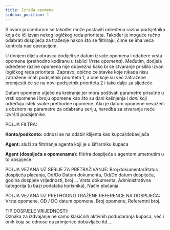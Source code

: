 ```yaml
---
title: Izrada opomena
sidebar_position: 1
---
```



S ovom procedurom se također može postaviti određena razina podsjetnika koja će ići izvan nekog logičkog reda prioriteta. Također je moguće ručno odabrati dospijeća za traženje nakon što se filtriraju, čime se ima veća kontrola nad operacijom.


U donjem dijelu obrasca dodijeli se datum izrade opomena i odabere vrsta opomene (prethodno kodiranu u tablici *Vrste opomena*). Međutim, dodjela određene razine opomena nije obavezna kako bi se stvaranje prisililo izvan logičkog reda prioriteta. Zapravo, obično će stavke koje nikada nisu zatražene imati podsjetnik prioriteta 1, a one koje su već zatražene premjestit će se na novi podsjetnik prioriteta 2 i tako dalje za sljedeće.

Datum opomene utječe na kreiranje jer mora poštivati parametre prisutne u vrsti opomene i broju opomene kao što su dani kašnjenja i *dani* koji određuju istek svake prethodne opomene. Ako je datum opomene nevažeći s obzirom na parametre za odabranu seriju, naredba za stvaranje neće izvršiti podsjetnike.

POLJA FILTRA:

**Konto/podkonto:** odnosi se na odabir klijenta kao kupca/dobavljača

**Agent:** služi za filtriranje agenta koji je u šifrarniku kupaca

**Agent (dospijeća s opomenama):** filtrira dospijeća s agentom umetnutim u to dospijeće. 

POLJA VEZANA UZ SERIJE ZA PRETRAŽIVANJE:
Broj dokumenta/Status dospijeća plaćanja, Od/Do Datum dokumenta, Od/Do datum dospijeća, godina dospjele vrijednosti, broj ... Vrsta dokumenta, Administrativna kategorija (u bazi podataka korisnika), Način plaćanja.

POLJA VEZANA UZ PRETHODNO TRAŽENE REFERENCE NA DOSPIJEĆA:  
Vrsta opomene, OD / DO datum opomene, Broj opomene, Referentni broj.

TIP DOSPJELE VRIJEDNOSTI:   
Oznaka za izdvajanje ne samo klasičnih aktivnih podudaranja kupaca, već i onih koja se odnose na primjerice dobavljače itd....